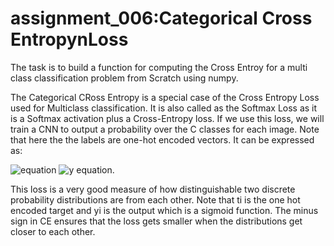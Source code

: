# assignment_006:Categorical Cross EntropynLoss

The task is to build a function for computing the Cross Entroy for a multi class classification problem from Scratch using numpy. 


The Categorical CRoss Entropy is a special case of the Cross Entropy Loss used for Multiclass classification. It is also called as the Softmax Loss as it is a Softmax activation plus a Cross-Entropy loss. If we use this loss, we will train a CNN to output a probability over the C classes for each image.
Note that here the the labels are one-hot encoded vectors. It can be expressed as:

<img src="https://latex.codecogs.com/svg.latex?\Large&space;CE=\sum_{i=1}^{C}{t_{i}y_{i}}" title="equation" />
<img src="https://latex.codecogs.com/svg.latex?\Large&space;y_{i}=f(x_{i})=\frac{e^{x_{i}}}{\sum_{k=1}^{K}{e^{x_{k}}}" title="y equation" />. 


This loss is a very good measure of how distinguishable two discrete probability distributions are from each other. Note that ti is the one hot encoded target and yi is the output which is a sigmoid function. The minus sign in CE 
ensures that the loss gets smaller when the distributions get closer to each other.
